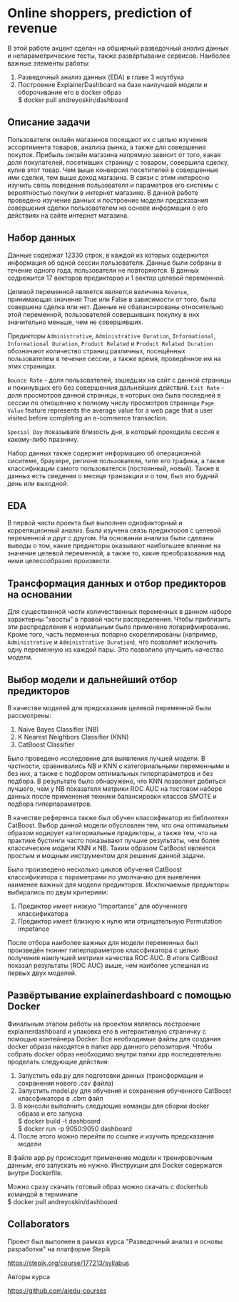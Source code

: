 # Online shoppers, prediction of revenue

В этой работе акцент сделан на обширный разведочный анализ данных и непараметрические тесты, также развёртывание сервисов. Наиболее важные элементы работы:

1. Разведочный анализ данных (EDA) в главе 3 ноутбука
2. Построение ExplainerDashboard на базе наилучшей модели и оборочивание его в docker образ <br>
   $ docker pull andreyoskin/dashboard

## Описание задачи

Пользователи онлайн магазинов посещают их с целью изучения ассортимента товаров, анализа рынка, а также для совершения покупок. Прибыль онлайн магазина напрямую зависит от того, какая доля покупателей, посетивших страницу с товаром, совершила сделку, купив этот товар. Чем выше конверсия посетителей в совершенные ими сделки, тем выше доход магазина. В связи с этим интересно изучить связь поведения пользователя и параметров его системы с вероятностью покупки в интернет магазине. В данной работе проведено изучение данных и построение модели предсказания совершения сделки пользователем на основе информации о его действиях на сайте интернет магазина.

## Набор данных

Данные содержат 12330 строк, в каждой из которых содержится информация об одной сессии пользователя. Данные были собраны в течение одного года, пользователи не повторяются. В данных содрежится 17 векторов предикторов и 1 вектор целевой переменной.

Целевой переменной является является величина `Revenue`, принимающая значения True или False в зависимости от того, была совершена сделка или нет. Данные не сбалансированы относительно этой переменной, пользователей совершивших покупку в них значительно меньше, чем не совершивших.

Предикторы `Administrative`, `Administrative Duration`, `Informational`, `Informational Duration`, `Product Related` и `Product Related Duration` обозначают количество страниц различных, посещённых пользователем в течение сессии, а также время, проведённое им на этих страницах.

`Bounce Rate` - доля пользователей, зашедших на сайт с данной страницы и покинувших его без совершенния дальнейших действий.
`Exit Rate` - доля просмотров данной страницы, в которых она была последней в сессии по отношению к полному числу просмотров страницы
`Page Value` feature represents the average value for a web page that a user visited before completing an e-commerce transaction.

`Special Day` показывате близость дня, в который проходила сессия к какому-либо празнику.

Набор данных также содержит информацию об операционной сиситеме, браузере, регионе пользователя, типе его трафика, а также классификации самого пользователся (постоянный, новый). Также в данных есть сведения о месяце транзакции и о том, был это будний день или выходной.

## EDA

В первой части проекта был выполнен однофакторный и корреляционный анализ. Была изучена связь предикторов с целевой переменной и друг с другом. На основании анализа были сделаны выводы о том, какие предикторы оказывают наибольшее влияние на значение целевой переменной, а также то, какие преобразования над ними целесообразно произвести.

## Трансформация данных и отбор предикторов на основании 

Для существенной части количественных переменных в данном наборе характерны "хвосты" в правой части распределения. Чтобы приблизить эти распределения к нормальным было применено логарифмирование. Кроме того, часть перменных попарно скореллированы (например, `Administrative` и `Administrative Duration`), что позволяет исключить одну переменную из каждой пары. Это позволило улучшить качество модели.

## Выбор модели и дальнейший отбор предикторов

В качестве моделей для предсказания целевой переменной были рассмотрены:
1. Naive Bayes Classifier (NB)
2. K Nearest Neighbors Classifier (KNN)
3. CatBoost Classifier

Было проведено исследовние для выявления лучшей модели. В частности, сравнивались NB и KNN с категориальными переменными и без них, а также с подбором оптимальных гиперпараметров и без подбора. В результате было обнаружено, что KNN позволяет добиться лучшего, чем у NB показателя метрики ROC AUC на тестовом наборе данных после применения техники балансировки классов SMOTE и подбора гиперпараметров.

В качестве референса также был обучен классификатор из библиотеки CatBoost. Выбор данной модели обусловлен тем, что она оптимальным образом кодирует категориальные предикторы, а также тем, что на практике бустинги часто показывают лучшие результаты, чем более классические модели KNN и NB. Таким образом CatBoost является простым и мощным инструментом для решения данной задачи.

Было произведено несколько циклов обучения CatBoost классификатора с параметрами по умолчанию для выявления наименее важных для модели предикторов. Исключаемые предикторы выбирались по двум критериям:
1. Предиктор имеет низкую "importance" для обученного классификатора
2. Предиктор имеет близкую к нулю или отрицательную Permutation impotance

После отбора наиболее важных для модели переменных был произведён тюнинг гиперпараметров классфикатора с целью получения наилучшей метрики качества ROC AUC. В итоге CatBoost показал результаты (ROC AUC) выше, чем наиболее успешная из первых двух моделей.

## Развёртывание explainerdashboard с помощью Docker

Финальным этапом работы на проектом являлось построение explainerdashboard и упаковка его в интерактивную страничку с помощью  контейнера Docker. Все необходимые файлы для создания docker образа находятся в папке app данного репозитория. Чтобы собрать docker образ необходимо внутри папки app последовтельно проделать следующие действия:

1. Запустить eda.py для подготовки данных (трансформации и сохранения нового .csv файла)
2. Запустить model.py для обучения и сохранения обученного CatBoost классфикатора в .cbm файл
3. В консоли выполнить следующие команды для сборки docker образа и его запуска <br>
   $ docker build -t dashboard . <br>
   $ docker run -p 9050:9050 dashboard
4. После этого можно перейти по ссылке и изучить предсказания модели

В файле app.py происходит применение модели к тренировочным данным, его запускать не нужно. Инструкции для Docker содержатся внутри Dockerfile.

Можно сразу скачать готовый образ можно скачать с dockerhub командой в терминале <br>
$ docker pull andreyoskin/dashboard

## Collaborators

Проект был выполнен в рамках курса "Разведочный анализ и основы разработки" на платформе Stepik

https://stepik.org/course/177213/syllabus

Авторы курса

https://github.com/aiedu-courses
